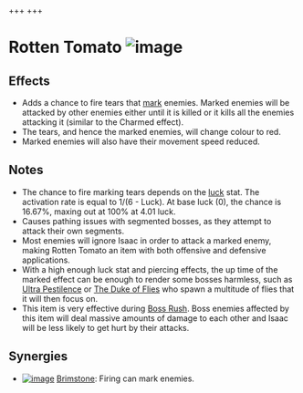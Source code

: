 +++
+++

 # Rotten Tomato ![image](/image/Rotten_Tomato.png) 

Effects
---------


* Adds a chance to fire tears that [mark](/wiki/Mark "Mark") enemies. Marked enemies will be attacked by other enemies either until it is killed or it kills all the enemies attacking it (similar to the Charmed effect).
* The tears, and hence the marked enemies, will change colour to red.
* Marked enemies will also have their movement speed reduced.


Notes
-------


* The chance to fire marking tears depends on the [luck](/wiki/Luck "Luck") stat. The activation rate is equal to 1/(6 - Luck). At base luck (0), the chance is 16.67%, maxing out at 100% at 4.01 luck.
* Causes pathing issues with segmented bosses, as they attempt to attack their own segments.
* Most enemies will ignore Isaac in order to attack a marked enemy, making Rotten Tomato an item with both offensive and defensive applications.
* With a high enough luck stat and piercing effects, the up time of the marked effect can be enough to render some bosses harmless, such as [Ultra Pestilence](/wiki/Ultra_Pestilence "Ultra Pestilence") or [The Duke of Flies](/wiki/The_Duke_of_Flies "The Duke of Flies") who spawn a multitude of flies that it will then focus on.
* This item is very effective during [Boss Rush](/wiki/Boss_Rush "Boss Rush"). Boss enemies affected by this item will deal massive amounts of damage to each other and Isaac will be less likely to get hurt by their attacks.


Synergies
-----------


* [![image](/image/Brimstone.png)](/wiki/Brimstone "Brimstone") [Brimstone](/wiki/Brimstone "Brimstone"): Firing can mark enemies.


